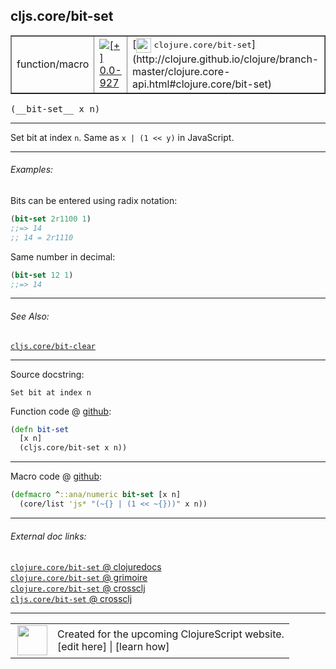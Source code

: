 ## cljs.core/bit-set



 <table border="1">
<tr>
<td>function/macro</td>
<td><a href="https://github.com/cljsinfo/cljs-api-docs/tree/0.0-927"><img valign="middle" alt="[+] 0.0-927" title="Added in 0.0-927" src="https://img.shields.io/badge/+-0.0--927-lightgrey.svg"></a> </td>
<td>
[<img height="24px" valign="middle" src="http://i.imgur.com/1GjPKvB.png"> <samp>clojure.core/bit-set</samp>](http://clojure.github.io/clojure/branch-master/clojure.core-api.html#clojure.core/bit-set)
</td>
</tr>
</table>


 <samp>
(__bit-set__ x n)<br>
</samp>

---

Set bit at index `n`.  Same as `x | (1 << y)` in JavaScript.



---

###### Examples:

Bits can be entered using radix notation:

```clj
(bit-set 2r1100 1)
;;=> 14
;; 14 = 2r1110
```

Same number in decimal:

```clj
(bit-set 12 1)
;;=> 14
```



---

###### See Also:

[`cljs.core/bit-clear`](../cljs.core/bit-clear.md)<br>

---


Source docstring:

```
Set bit at index n
```


Function code @ [github](https://github.com/clojure/clojurescript/blob/r3153/src/cljs/cljs/core.cljs#L2387-L2390):

```clj
(defn bit-set
  [x n]
  (cljs.core/bit-set x n))
```

<!--
Repo - tag - source tree - lines:

 <pre>
clojurescript @ r3153
└── src
    └── cljs
        └── cljs
            └── <ins>[core.cljs:2387-2390](https://github.com/clojure/clojurescript/blob/r3153/src/cljs/cljs/core.cljs#L2387-L2390)</ins>
</pre>

-->

---

Macro code @ [github](https://github.com/clojure/clojurescript/blob/r3153/src/clj/cljs/core.clj#L556-L557):

```clj
(defmacro ^::ana/numeric bit-set [x n]
  (core/list 'js* "(~{} | (1 << ~{}))" x n))
```

<!--
Repo - tag - source tree - lines:

 <pre>
clojurescript @ r3153
└── src
    └── clj
        └── cljs
            └── <ins>[core.clj:556-557](https://github.com/clojure/clojurescript/blob/r3153/src/clj/cljs/core.clj#L556-L557)</ins>
</pre>
-->

---


###### External doc links:

[`clojure.core/bit-set` @ clojuredocs](http://clojuredocs.org/clojure.core/bit-set)<br>
[`clojure.core/bit-set` @ grimoire](http://conj.io/store/v1/org.clojure/clojure/1.7.0-beta3/clj/clojure.core/bit-set/)<br>
[`clojure.core/bit-set` @ crossclj](http://crossclj.info/fun/clojure.core/bit-set.html)<br>
[`cljs.core/bit-set` @ crossclj](http://crossclj.info/fun/cljs.core.cljs/bit-set.html)<br>

---

 <table>
<tr><td>
<img valign="middle" align="right" width="48px" src="http://i.imgur.com/Hi20huC.png">
</td><td>
Created for the upcoming ClojureScript website.<br>
[edit here] | [learn how]
</td></tr></table>

[edit here]:https://github.com/cljsinfo/cljs-api-docs/blob/master/cljsdoc/cljs.core/bit-set.cljsdoc
[learn how]:https://github.com/cljsinfo/cljs-api-docs/wiki/cljsdoc-files

<!--

This information was too distracting to show to readers, but I'll leave it
commented here since it is helpful to:

- pretty-print the data used to generate this document
- and show how to retrieve that data



The API data for this symbol:

```clj
{:description "Set bit at index `n`.  Same as `x | (1 << y)` in JavaScript.",
 :ns "cljs.core",
 :name "bit-set",
 :signature ["[x n]"],
 :history [["+" "0.0-927"]],
 :type "function/macro",
 :related ["cljs.core/bit-clear"],
 :full-name-encode "cljs.core/bit-set",
 :source {:code "(defn bit-set\n  [x n]\n  (cljs.core/bit-set x n))",
          :title "Function code",
          :repo "clojurescript",
          :tag "r3153",
          :filename "src/cljs/cljs/core.cljs",
          :lines [2387 2390]},
 :extra-sources [{:code "(defmacro ^::ana/numeric bit-set [x n]\n  (core/list 'js* \"(~{} | (1 << ~{}))\" x n))",
                  :title "Macro code",
                  :repo "clojurescript",
                  :tag "r3153",
                  :filename "src/clj/cljs/core.clj",
                  :lines [556 557]}],
 :examples [{:id "6a8a49",
             :content "Bits can be entered using radix notation:\n\n```clj\n(bit-set 2r1100 1)\n;;=> 14\n;; 14 = 2r1110\n```\n\nSame number in decimal:\n\n```clj\n(bit-set 12 1)\n;;=> 14\n```"}],
 :full-name "cljs.core/bit-set",
 :clj-symbol "clojure.core/bit-set",
 :docstring "Set bit at index n"}

```

Retrieve the API data for this symbol:

```clj
;; from Clojure REPL
(require '[clojure.edn :as edn])
(-> (slurp "https://raw.githubusercontent.com/cljsinfo/cljs-api-docs/catalog/cljs-api.edn")
    (edn/read-string)
    (get-in [:symbols "cljs.core/bit-set"]))
```

-->
